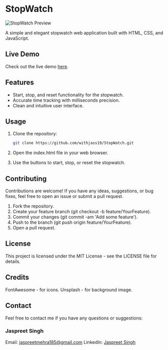 # StopWatch

![StopWatch Preview](https://raw.githubusercontent.com/withjass19/StopWatch/main/stopwatch-preview.png)

A simple and elegant stopwatch web application built with HTML, CSS, and JavaScript.

## Live Demo

Check out the live demo [here](https://withjass19.github.io/StopWatch).

## Features

- Start, stop, and reset functionality for the stopwatch.
- Accurate time tracking with milliseconds precision.
- Clean and intuitive user interface.

## Usage

1. Clone the repository:

   ```bash
   git clone https://github.com/withjass19/StopWatch.git
   
2. Open the index.html file in your web browser.

3. Use the buttons to start, stop, or reset the stopwatch.

## Contributing

Contributions are welcome! If you have any ideas, suggestions, or bug fixes, feel free to open an issue or submit a pull request.

1. Fork the repository.
2. Create your feature branch (git checkout -b feature/YourFeature).
3. Commit your changes (git commit -am 'Add some feature').
4. Push to the branch (git push origin feature/YourFeature).
5. Open a pull request.

## License

This project is licensed under the MIT License - see the LICENSE file for details.

## Credits

FontAwesome - for icons.
Unsplash - for background image.

## Contact

Feel free to contact me if you have any questions or suggestions:

### Jaspreet Singh

Email: jaspreetmehra185@gmail.com
LinkedIn: [Jaspreet Singh](https://www.linkedin.com/in/jaspreet-s-2227a6226/)
